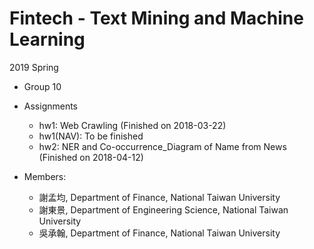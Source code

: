 # Fintech - Text Mining and Machine Learning

2019 Spring

- Group 10

- Assignments
    - hw1: Web Crawling (Finished on 2018-03-22)
    - hw1(NAV): To be finished
    - hw2: NER and Co-occurrence_Diagram of Name from News (Finished on 2018-04-12) 

- Members:
	- 謝孟均, Department of Finance, National Taiwan University
	- 謝東景, Department of Engineering Science, National Taiwan University
	- 吳承翰, Department of Finance, National Taiwan University

